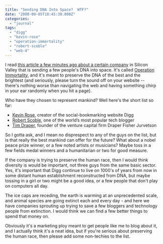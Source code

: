 ```yaml
---
title: "Sending DNA Into Space?  WTF?"
date: "2008-09-05T18:45:30.000Z"
categories: 
  - "journal"
tags: 
  - "digg"
  - "kevin-rose"
  - "operation-immortality"
  - "robert-scoble"
  - "web-4"
---
```


I read [this article a few minutes ago about a certain company](http://biz.yahoo.com/bw/080904/20080904005965.html?.v=1) in Silicon Valley that is sending a few people's DNA into space. It's called [Operation Immortality](https://www.operationimmortality.com/), and it's meant to preserve the DNA of the best and the brightest (and seriously, please turn the sound off on your website -- there's nothing worse than navigating the web and having something chirp in your ear randomly when you hit a page).

Who have they chosen to represent mankind? Well here's the short list so far:

- [Kevin Rose](http://kevinrose.com/), creator of the social-bookmarking website Digg
- [Robert Scoble](http://scobleizer.com/), one of the world’s most popular tech blogger
- [Tim Draper](http://www.dfj.com/team/TimDraper.shtml), founder of the venture capital firm Draper Fisher Jurvetson

So I gotta ask, and I mean no disprespect to any of the guys on the list, but is that really the best mankind can offer for the future? What about a nobel peace prize winner, or a few noted artists or musicians? Maybe toss in a few fields medal winners and a humanitarian or two for good measure.

If the company is trying to preserve the human race, then I would think diversity is would be important, not three guys from the same basic sector. Yes, it's important that Digg continue to live on 1000's of years from now in some distant human establishment reconstructed from DNA, but maybe tossing in a girl or two might be a good idea, or a few people that don't play on computers all day.

The ice caps are receding, the earth is warming at an unprecedented scale, and animal species are going extinct each and every day - and here we have companies sprouting up trying to save a few bloggers and technology people from extinction. I would think we can find a few better things to spend that money on.

Obviously it's a marketing ploy meant to get people like me to blog about it, and I actually think it's a neat idea, but if you're serious about preserving the human race, then please add some non-techies to the list.
